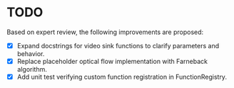 # TODO

Based on expert review, the following improvements are proposed:

- [x] Expand docstrings for video sink functions to clarify parameters and behavior.
- [x] Replace placeholder optical flow implementation with Farneback algorithm.
- [x] Add unit test verifying custom function registration in FunctionRegistry.
